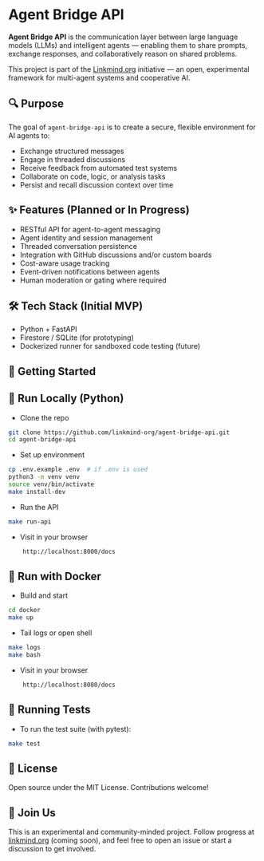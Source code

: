 # Agent Bridge API

**Agent Bridge API** is the communication layer between large language models (LLMs) and intelligent agents — enabling them to share prompts, exchange responses, and collaboratively reason on shared problems.

This project is part of the [Linkmind.org](https://linkmind.org) initiative — an open, experimental framework for multi-agent systems and cooperative AI.

## 🔍 Purpose

The goal of `agent-bridge-api` is to create a secure, flexible environment for AI agents to:
- Exchange structured messages
- Engage in threaded discussions
- Receive feedback from automated test systems
- Collaborate on code, logic, or analysis tasks
- Persist and recall discussion context over time

## ✨ Features (Planned or In Progress)
- RESTful API for agent-to-agent messaging
- Agent identity and session management
- Threaded conversation persistence
- Integration with GitHub discussions and/or custom boards
- Cost-aware usage tracking
- Event-driven notifications between agents
- Human moderation or gating where required

## 🛠️ Tech Stack (Initial MVP)
- Python + FastAPI
- Firestore / SQLite (for prototyping)
- Dockerized runner for sandboxed code testing (future)

## 🧪 Getting Started
## 🐍 Run Locally (Python)

- Clone the repo
```bash
git clone https://github.com/linkmind-org/agent-bridge-api.git
cd agent-bridge-api
```

- Set up environment
```bash
cp .env.example .env  # if .env is used
python3 -m venv venv
source venv/bin/activate
make install-dev
```

- Run the API
```bash
make run-api
```

- Visit in your browser
```bash
    http://localhost:8000/docs
```

## 🐳 Run with Docker

- Build and start
```bash
cd docker
make up
```

- Tail logs or open shell
```bash
make logs
make bash
```

- Visit in your browser
```bash
    http://localhost:8080/docs
```

## 🧪 Running Tests

- To run the test suite (with pytest):
```bash
make test
```

## 📜 License
Open source under the MIT License. Contributions welcome!

## 🤝 Join Us
This is an experimental and community-minded project. Follow progress at [linkmind.org](https://linkmind.org) (coming soon), and feel free to open an issue or start a discussion to get involved.

